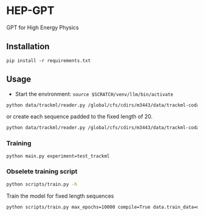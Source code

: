 # HEP-GPT
GPT for High Energy Physics

## Installation

```
pip install -r requirements.txt
```

## Usage

* Start the environment: `source $SCRATCH/venv/llm/bin/activate`
```bash
python data/trackml/reader.py /global/cfs/cdirs/m3443/data/trackml-codalab/train_all data/trackml/ -w 10
```
or create each sequence padded to the fixed length of 20.

```bash
python data/trackml/reader.py /global/cfs/cdirs/m3443/data/trackml-codalab/train_all data/trackml_fixed_length/ -w 10 --num-train 1000 --num-val 100 --padding --prefix v2
```

### Training

```bash
python main.py experiment=test_trackml
```

### Obselete training script

```bash
python scripts/train.py -h
```

Train the model for fixed length sequences
```bash
python scripts/train.py max_epochs=10000 compile=True data.train_data=data/trackml_fixed_length/v1_evt10_train.bin data.val_data=data/trackml_fixed_length/v1_evt10_val.bin training.batch_size=1024 model.n_embd=1024
```